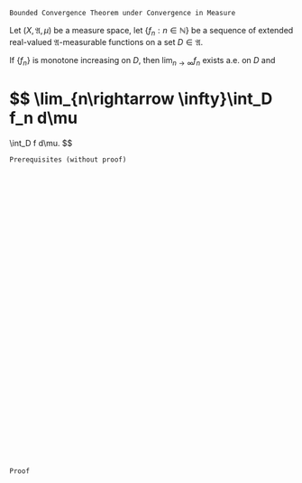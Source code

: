 ```
Bounded Convergence Theorem under Convergence in Measure
```
Let $(X, \mathfrak{A}, \mu)$ be a measure space,
let $\{f_n : n\in \mathbb{N}\}$ be a sequence of extended real-valued $\mathfrak{A}$-measurable functions on a set $D\in\mathfrak{A}$.

If $\{f_n\}$ is monotone increasing on $D$, then $\lim_{n\rightarrow \infty}f_n$ exists a.e. on $D$ and
<!-- an extended real-valued $\mathfrak{A}$-measurable function $f$ on $D$ such that -->

<!-- 
$$
f
:=
\lim_{n\rightarrow \infty} f_n
$$

can be defined, and -->

$$
\lim_{n\rightarrow \infty}\int_D f_n d\mu
=
\int_D f d\mu.
$$

```
Prerequisites (without proof)
```

<br>
<br>
<br>
<br>
<br>
<br>
<br>
<br>
<br>
<br>
<br>
<br>
<br>
<br>
<br>
<br>
<br>
<br>
<br>
<br>
<br>
<br>
<br>
<br>
<br>
<br>
<br>
<br>
<br>
<br>


```
Proof
```

